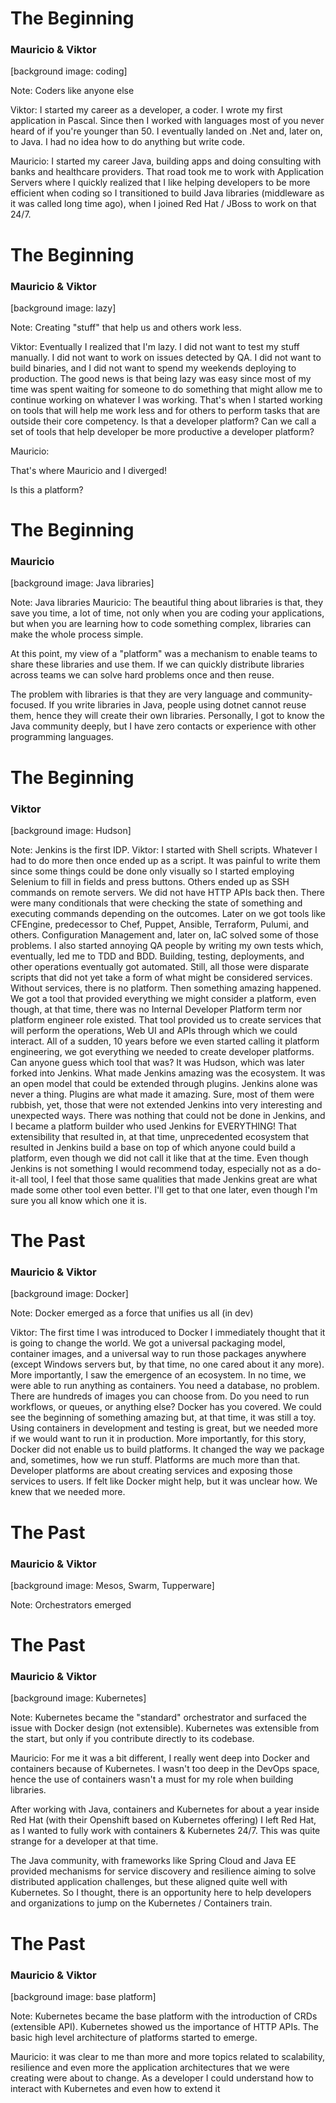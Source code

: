 # The Beginning

### Mauricio & Viktor

[background image: coding]

Note:
Coders like anyone else

Viktor: I started my career as a developer, a coder. I wrote my first application in Pascal. Since then I worked with languages most of you never heard of if you're younger than 50. I eventually landed on .Net and, later on, to Java. I had no idea how to do anything but write code.

Mauricio: I started my career Java, building apps and doing consulting with banks and healthcare providers. That road took me to work with Application Servers where I quickly realized that I like helping developers to be more efficient when coding so I transitioned to build Java libraries (middleware as it was called long time ago), when I joined Red Hat / JBoss to work on that 24/7. 




# The Beginning

### Mauricio & Viktor

[background image: lazy]

Note:
Creating "stuff" that help us and others work less.


Viktor: Eventually I realized that I'm lazy. I did not want to test my stuff manually. I did not want to work on issues detected by QA. I did not want to build binaries, and I did not want to spend my weekends deploying to production. The good news is that being lazy was easy since most of my time was spent waiting for someone to do something that might allow me to continue working on whatever I was working. That's when I started working on tools that will help me work less and for others to perform tasks that are outside their core competency.
Is that a developer platform? Can we call a set of tools that help developer be more productive a developer platform?

Mauricio: 

That's where Mauricio and I diverged!

Is this a platform?



# The Beginning

### Mauricio

[background image: Java libraries]

Note:
Java libraries
Mauricio: The beautiful thing about libraries is that, they save you time, a lot of time, not only when you are coding your applications, but when you are learning how to code something complex, libraries can make the whole process simple. 

At this point, my view of a "platform" was a mechanism to enable teams to share these libraries and use them. If we can quickly distribute libraries across teams we can solve hard problems once and then reuse. 

The problem with libraries is that they are very language and community-focused. If you write libraries in Java, people using dotnet cannot reuse them, hence they will create their own libraries. Personally, I got to know the Java community deeply, but I have zero contacts or experience with other programming languages. 




# The Beginning

### Viktor

[background image: Hudson]

Note:
Jenkins is the first IDP.
Viktor: I started with Shell scripts. Whatever I had to do more then once ended up as a script. It was painful to write them since some things could be done only visually so I started employing Selenium to fill in fields and press buttons. Others ended up as SSH commands on remote servers. We did not have HTTP APIs back then.
There were many conditionals that were checking the state of something and executing commands depending on the outcomes. Later on we got tools like CFEngine, predecessor to Chef, Puppet, Ansible, Terraform, Pulumi, and others. Configuration Management and, later on, IaC solved some of those problems.
I also started annoying QA people by writing my own tests which, eventually, led me to TDD and BDD.
Building, testing, deployments, and other operations eventually got automated.
Still, all those were disparate scripts that did not yet take a form of what might be considered services. Without services, there is no platform.
Then something amazing happened. We got a tool that provided everything we might consider a platform, even though, at that time, there was no Internal Developer Platform term nor platform engineer role existed.
That tool provided us to create services that will perform the operations, Web UI and APIs through which we could interact. All of a sudden, 10 years before we even started calling it platform engineering, we got everything we needed to create developer platforms.
Can anyone guess which tool that was?
It was Hudson, which was later forked into Jenkins.
What made Jenkins amazing was the ecosystem. It was an open model that could be extended through plugins. Jenkins alone was never a thing. Plugins are what made it amazing. Sure, most of them were rubbish, yet, those that were not extended Jenkins into very interesting and unexpected ways. There was nothing that could not be done in Jenkins, and I became a platform builder who used Jenkins for EVERYTHING!
That extensibility that resulted in, at that time, unprecedented ecosystem that resulted in Jenkins build a base on top of which anyone could build a platform, even though we did not call it like that at the time. Even though Jenkins is not something I would recommend today, especially not as a do-it-all tool, I feel that those same qualities that made Jenkins great are what made some other tool even better. I'll get to that one later, even though I'm sure you all know which one it is.


# The Past

### Mauricio & Viktor

[background image: Docker]

Note:
Docker emerged as a force that unifies us all (in dev)

Viktor: The first time I was introduced to Docker I immediately thought that it is going to change the world. We got a universal packaging model, container images, and a universal way to run those packages anywhere (except Windows servers but, by that time, no one cared about it any more). More importantly, I saw the emergence of an ecosystem. In no time, we were able to run anything as containers. You need a database, no problem. There are hundreds of images you can choose from. Do you need to run workflows, or queues, or anything else? Docker has you covered. We could see the beginning of something amazing but, at that time, it was still a toy. Using containers in development and testing is great, but we needed more if we would want to run it in production. More importantly, for this story, Docker did not enable us to build platforms. It changed the way we package and, sometimes, how we run stuff. Platforms are much more than that. Developer platforms are about creating services and exposing those services to users. If felt like Docker might help, but it was unclear how. We knew that we needed more.




# The Past

### Mauricio & Viktor

[background image: Mesos, Swarm, Tupperware]

Note:
Orchestrators emerged


# The Past

### Mauricio & Viktor

[background image: Kubernetes]

Note:
Kubernetes became the "standard" orchestrator and surfaced the issue with Docker design (not extensible). Kubernetes was extensible from the start, but only if you contribute directly to its codebase.

Mauricio: For me it was a bit different, I really went deep into Docker and containers because of Kubernetes. I wasn't too deep in the DevOps space, hence the use of containers wasn't a must for my role when building libraries. 

After working with Java, containers and Kubernetes for about a year inside Red Hat (with their Openshift based on Kubernetes offering) I left Red Hat, as I wanted to fully work with containers & Kubernetes 24/7. This was quite strange for a developer at that time. 

The Java community, with frameworks like Spring Cloud and Java EE provided mechanisms for service discovery and resilience aiming to solve distributed application challenges, but these aligned quite well with Kubernetes. So I thought, there is an opportunity here to help developers and organizations to jump on the Kubernetes / Containers train. 


# The Past

### Mauricio & Viktor

[background image: base platform]

Note:
Kubernetes became the base platform with the introduction of CRDs (extensible API). Kubernetes showed us the importance of HTTP APIs. The basic high level architecture of platforms started to emerge.

Mauricio: it was clear to me than more and more topics related to scalability, resilience and even more the application architectures that we were creating were about to change. As a developer I could understand how to interact with Kubernetes and even how to extend it